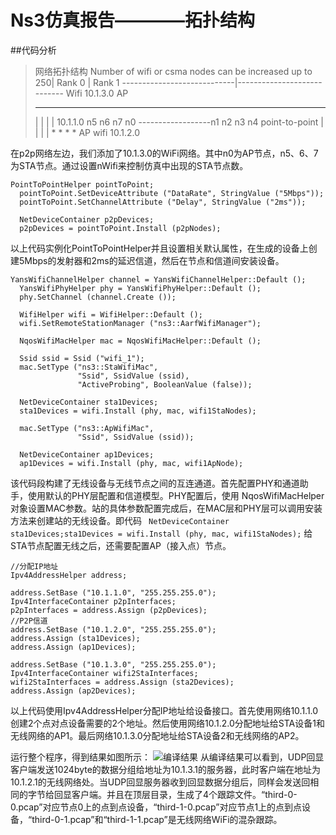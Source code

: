 # Ns3仿真报告————拓扑结构
##代码分析
  > 网络拓扑结构
  > Number of wifi or csma nodes can be increased up to 250|
  >                    Rank 0 |  Rank 1
  >----------------------------|----------------------------
  >Wifi 10.1.3.0
  >               AP
  >  *   *    *    *
  >  |   |    |    |  10.1.1.0
  > n5   n6   n7   n0 ------------------n1   n2   n3   n4
  >                    point-to-point   |     |    |    | 
  >                                     *     *    *    *
  >                                     AP
  >                                     wifi 10.1.2.0
  
 在p2p网络左边，我们添加了10.1.3.0的WiFi网络。其中n0为AP节点，n5、6、7为STA节点。通过设置nWifi来控制仿真中出现的STA节点数。

```
PointToPointHelper pointToPoint;
  pointToPoint.SetDeviceAttribute ("DataRate", StringValue ("5Mbps"));
  pointToPoint.SetChannelAttribute ("Delay", StringValue ("2ms"));

  NetDeviceContainer p2pDevices;
  p2pDevices = pointToPoint.Install (p2pNodes);
  ```
  以上代码实例化PointToPointHelper并且设置相关默认属性，在生成的设备上创建5Mbps的发射器和2ms的延迟信道，然后在节点和信道间安装设备。

```
YansWifiChannelHelper channel = YansWifiChannelHelper::Default ();
  YansWifiPhyHelper phy = YansWifiPhyHelper::Default ();
  phy.SetChannel (channel.Create ());

  WifiHelper wifi = WifiHelper::Default ();
  wifi.SetRemoteStationManager ("ns3::AarfWifiManager");

  NqosWifiMacHelper mac = NqosWifiMacHelper::Default ();

  Ssid ssid = Ssid ("wifi_1");
  mac.SetType ("ns3::StaWifiMac",
               "Ssid", SsidValue (ssid),
               "ActiveProbing", BooleanValue (false));

  NetDeviceContainer sta1Devices;
  sta1Devices = wifi.Install (phy, mac, wifi1StaNodes);

  mac.SetType ("ns3::ApWifiMac",
               "Ssid", SsidValue (ssid));

  NetDeviceContainer ap1Devices;
  ap1Devices = wifi.Install (phy, mac, wifi1ApNode);
  ```
  
  该代码段构建了无线设备与无线节点之间的互连通道。首先配置PHY和通道助手，使用默认的PHY层配置和信道模型。PHY配置后，使用 NqosWifiMacHelper对象设置MAC参数。站的具体参数配置完成后，在MAC层和PHY层可以调用安装方法来创建站的无线设备。即代码 ``
  NetDeviceContainer sta1Devices;sta1Devices = wifi.Install (phy, mac, wifi1StaNodes);`` 给STA节点配置无线之后，还需要配置AP（接入点）节点。
  
  ```
  //分配IP地址
  Ipv4AddressHelper address;

  address.SetBase ("10.1.1.0", "255.255.255.0");
  Ipv4InterfaceContainer p2pInterfaces;
  p2pInterfaces = address.Assign (p2pDevices);
//P2P信道
  address.SetBase ("10.1.2.0", "255.255.255.0");
  address.Assign (sta1Devices);
  address.Assign (ap1Devices);

  address.SetBase ("10.1.3.0", "255.255.255.0");
  Ipv4InterfaceContainer wifi2StaInterfaces;
  wifi2StaInterfaces = address.Assign (sta2Devices);
  address.Assign (ap2Devices);
  ```
  以上代码使用Ipv4AddressHelper分配IP地址给设备接口。首先使用网络10.1.1.0创建2个点对点设备需要的2个地址。然后使用网络10.1.2.0分配地址给STA设备1和无线网络的AP1。最后网络10.1.3.0分配地址给STA设备2和无线网络的AP2。
  
  运行整个程序，得到结果如图所示：
  ![编译结果](http://7xrn7f.com1.z0.glb.clouddn.com/16-6-20/47230805.jpg)
  从编译结果可以看到，UDP回显客户端发送1024byte的数据分组给地址为10.1.3.1的服务器，此时客户端在地址为10.1.2.1的无线网络处。当UDP回显服务器收到回显数据分组后，同样会发送回相同的字节给回显客户端。并且在顶层目录，生成了4个跟踪文件。“third-0-0.pcap”对应节点0上的点到点设备，“third-1-0.pcap”对应节点1上的点到点设备，“third-0-1.pcap”和“third-1-1.pcap”是无线网络WiFi的混杂跟踪。
  
